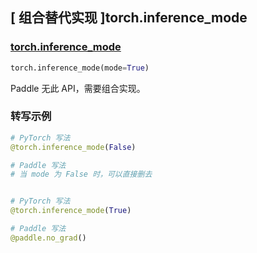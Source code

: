 ## [ 组合替代实现 ]torch.inference_mode

### [torch.inference_mode](https://pytorch.org/docs/stable/generated/torch.inference_mode.html#torch.inference_mode)

```python
torch.inference_mode(mode=True)
```

Paddle 无此 API，需要组合实现。

### 转写示例

```python
# PyTorch 写法
@torch.inference_mode(False)

# Paddle 写法
# 当 mode 为 False 时，可以直接删去


# PyTorch 写法
@torch.inference_mode(True)

# Paddle 写法
@paddle.no_grad()
```
